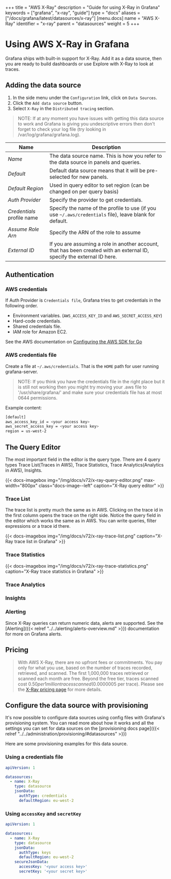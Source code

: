 +++
title = "AWS X-Ray"
description = "Guide for using X-Ray in Grafana"
keywords = ["grafana", "x-ray", "guide"]
type = "docs"
aliases = ["/docs/grafana/latest/datasources/x-ray"]
[menu.docs]
name = "AWS X-Ray"
identifier = "x-ray"
parent = "datasources"
weight = 5
+++

# Using AWS X-Ray in Grafana

Grafana ships with built-in support for X-Ray. Add it as a data source, then you are ready to
build dashboards or use Explore with X-Ray to look at traces.

## Adding the data source

1. In the side menu under the `Configuration` link, click on `Data Sources`.
2. Click the `Add data source` button.
3. Select `X-Ray` in the `Distributed tracing` section.

> NOTE: If at any moment you have issues with getting this data source to work and Grafana is giving you undescriptive errors then don't
> forget to check your log file (try looking in /var/log/grafana/grafana.log).

| Name                       | Description                                                                                                              |
| -------------------------- | ------------------------------------------------------------------------------------------------------------------------ |
| _Name_                     | The data source name. This is how you refer to the data source in panels and queries.                                    |
| _Default_                  | Default data source means that it will be pre-selected for new panels.                                                   |
| _Default Region_           | Used in query editor to set region (can be changed on per query basis)                                                   |                                                                    
| _Auth Provider_            | Specify the provider to get credentials.                                                                                 |
| _Credentials_ profile name | Specify the name of the profile to use (if you use `~/.aws/credentials` file), leave blank for default.                  |
| _Assume Role Arn_          | Specify the ARN of the role to assume                                                                                    |
| _External ID_              | If you are assuming a role in another account, that has been created with an external ID, specify the external ID here. |

## Authentication

### AWS credentials

If Auth Provider is `Credentials file`, Grafana tries to get credentials in the following order.

- Environment variables. (`AWS_ACCESS_KEY_ID` and `AWS_SECRET_ACCESS_KEY`)
- Hard-code credentials.
- Shared credentials file.
- IAM role for Amazon EC2.

See the AWS documentation on [Configuring the AWS SDK for Go](https://docs.aws.amazon.com/sdk-for-go/v1/developer-guide/configuring-sdk.html)

### AWS credentials file

Create a file at `~/.aws/credentials`. That is the `HOME` path for user running grafana-server.

> NOTE: If you think you have the credentials file in the right place but it is still not working then you might try moving your .aws file to '/usr/share/grafana/' and make sure your credentials file has at most 0644 permissions.

Example content:

```bash
[default]
aws_access_key_id = <your access key>
aws_secret_access_key = <your access key>
region = us-west-2
```

## The Query Editor 

The most important field in the editor is the query type. There are 4 query types Trace List(Traces in AWS), Trace Statistics, Trace Analytics(Analytics in AWS), Insights.

{{< docs-imagebox img="/img/docs/v72/x-ray-query-editor.png" max-width="800px" class="docs-image--left" caption="X-Ray query editor" >}}

### Trace List

The trace list is pretty much the same as in AWS. Clicking on the trace id in the first column opens the trace on the right side. Notice the query field in the editor which works the same as in AWS. You can write queries, filter expressions or a trace id there.

{{< docs-imagebox img="/img/docs/v72/x-ray-trace-list.png" caption="X-Ray trace list in Grafana" >}}

### Trace Statistics
{{< docs-imagebox img="/img/docs/v72/x-ray-trace-statistics.png" caption="X-Ray trace statistics in Grafana" >}}
### Trace Analytics

### Insights

### Alerting

Since X-Ray queries can return numeric data, alerts are supported. See the [Alerting]({{< relref "../../alerting/alerts-overview.md" >}}) documentation for more on Grafana alerts.

## Pricing

> With AWS X-Ray, there are no upfront fees or commitments. You pay only for what you use, based on the number of traces recorded, retrieved, and scanned. The first 1,000,000 traces retrieved or scanned each month are free. Beyond the free tier, traces scanned cost $0.50 per 1 million traces scanned ($0.0000005 per trace).
Please see the [X-Ray pricing page](https://aws.amazon.com/xray/pricing/) for more details.

## Configure the data source with provisioning

It's now possible to configure data sources using config files with Grafana's provisioning system. You can read more about how it works and all the settings you can set for data sources on the [provisioning docs page]({{< relref "../../administration/provisioning/#datasources" >}})

Here are some provisioning examples for this data source.

### Using a credentials file

```yaml
apiVersion: 1

datasources:
  - name: X-Ray
    type: datasource
    jsonData:
      authType: credentials
      defaultRegion: eu-west-2
```

### Using `accessKey` and `secretKey`

```yaml
apiVersion: 1

datasources:
  - name: X-Ray
    type: datasource
    jsonData:
      authType: keys
      defaultRegion: eu-west-2
    secureJsonData:
      accessKey: '<your access key>'
      secretKey: '<your secret key>'
```
